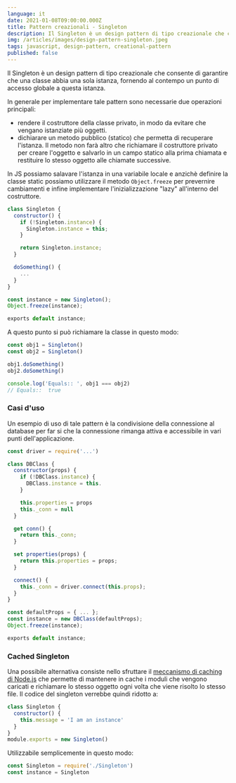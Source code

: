 ```yaml
---
language: it
date: 2021-01-08T09:00:00.000Z
title: Pattern creazionali - Singleton
description: Il Singleton è un design pattern di tipo creazionale che consente di garantire che una classe abbia una sola istanza, fornendo al contempo un punto di accesso globale a questa istanza..
img: /articles/images/design-pattern-singleton.jpeg
tags: javascript, design-pattern, creational-pattern
published: false
---
```


Il Singleton è un design pattern di tipo creazionale che consente di garantire che una classe abbia una sola istanza, fornendo al contempo un punto di accesso globale a questa istanza.

In generale per implementare tale pattern sono necessarie due operazioni principali:

- rendere il costruttore della classe privato, in modo da evitare che vengano istanziate più oggetti.
- dichiarare un metodo pubblico (statico) che permetta di recuperare l'istanza. Il metodo non farà altro che richiamare il costruttore privato per creare l'oggetto e salvarlo in un campo statico alla prima chiamata e restituire lo stesso oggetto alle chiamate successive.

In JS possiamo salavare l'istanza in una variabile locale e anzichè definire la classe static possiamo utilizzare il metodo `Object.freeze` per prevernire cambiamenti e infine implementare l'inizializzazione "lazy" all'interno del costruttore.

```javascript
class Singleton {
  constructor() {
    if (!Singleton.instance) {
      Singleton.instance = this;
    }

    return Singleton.instance;
  }

  doSomething() {
    ...
  }
}

const instance = new Singleton();
Object.freeze(instance);

exports default instance;
```

A questo punto si può richiamare la classe in questo modo:

```javascript
const obj1 = Singleton()
const obj2 = Singleton()

obj1.doSomething()
obj2.doSomething()

console.log('Equals:: ', obj1 === obj2)
// Equals::  true
```

### Casi d'uso

Un esempio di uso di tale pattern è la condivisione della connessione al database per far si che la connessione rimanga attiva e accessibile in vari punti dell'applicazione.

```javascript
const driver = require('...')

class DBClass {
  constructor(props) {
    if (!DBClass.instance) {
      DBClass.instance = this.
    }

    this.properties = props
    this._conn = null
  }

  get conn() {
    return this._conn;
  }

  set properties(props) {
    return this.properties = props;
  }

  connect() {
    this._conn = driver.connect(this.props);
  }
}

const defaultProps = { ... };
const instance = new DBClass(defaultProps);
Object.freeze(instance);

exports default instance;
```

### Cached Singleton

Una possibile alternativa consiste nello sfruttare il [meccanismo di caching di Node.js](https://nodejs.org/api/modules.html#modules_caching) che permette di mantenere in cache i moduli che vengono caricati e richiamare lo stesso oggetto ogni volta che viene risolto lo stesso file. Il codice del singleton verrebbe quindi ridotto a:

```javascript
class Singleton {
  constructor() {
    this.message = 'I am an instance'
  }
}
module.exports = new Singleton()
```

Utilizzabile semplicemente in questo modo:

```javascript
const Singleton = require('./Singleton')
const instance = Singleton
```
